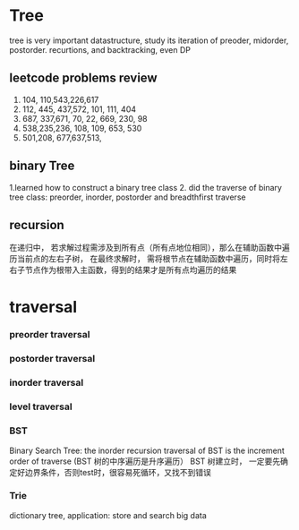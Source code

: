 # Tree
tree is very important datastructure, study its iteration of preoder, midorder, postorder. recurtions, and backtracking, even DP
## leetcode problems review
1. 104, 110,543,226,617
2. 112, 445, 437,572, 101, 111, 404
3. 687, 337,671, 70, 22, 669, 230, 98
4. 538,235,236, 108, 109, 653, 530
5. 501,208, 677,637,513, 
## binary Tree
1.learned how to construct a binary tree class
2. did the traverse of binary tree class:
  preorder, inorder, postorder and breadthfirst traverse
## recursion
在递归中， 若求解过程需涉及到所有点（所有点地位相同），那么在辅助函数中遍历当前点的左右子树， 在最终求解时， 需将根节点在辅助函数中遍历，同时将左右子节点作为根带入主函数，得到的结果才是所有点均遍历的结果
# traversal
### preorder traversal

### postorder traversal

### inorder traversal

### level traversal
### BST
Binary Search Tree: the inorder recursion traversal of BST is the increment order of traverse (BST 树的中序遍历是升序遍历）
BST 树建立时， 一定要先确定好边界条件，否则test时，很容易死循环，又找不到错误
### Trie
dictionary tree, application: store and search big data
